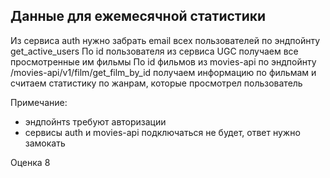 ## Данные для ежемесячной статистики

Из сервиса auth нужно забрать email всех пользователей по эндпойнту get_active_users
По id пользователя из сервиса UGC получаем все просмотренные им фильмы
По id фильмов из movies-api по эндпойнту /movies-api/v1/film/get_film_by_id получаем информацию по фильмам и считаем статистику по жанрам, которые просмотрел пользователь

Примечание:
- эндпойнтs требуют авторизации
- сервисы auth и movies-api подключаться не будет, ответ нужно замокать

Оценка 8

